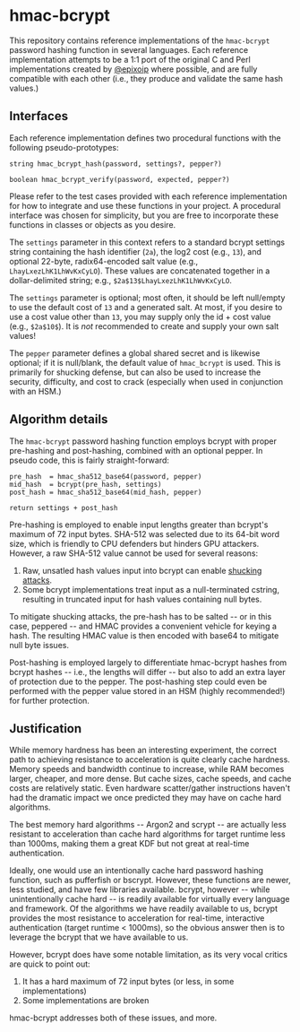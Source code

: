 # hmac-bcrypt

This repository contains reference implementations of the `hmac-bcrypt` password hashing function in several languages. Each reference implementation attempts to be a 1:1 port of the original C and Perl implementations created by [@epixoip]( https://github.com/epixoip ) where possible, and are fully compatible with each other (i.e., they produce and validate the same hash values.)

## Interfaces

Each reference implementation defines two procedural functions with the following pseudo-prototypes:

```
string hmac_bcrypt_hash(password, settings?, pepper?)

boolean hmac_bcrypt_verify(password, expected, pepper?)
```

Please refer to the test cases provided with each reference implementation for how to integrate and use these functions in your project. A procedural interface was chosen for simplicity, but you are free to incorporate these functions in classes or objects as you desire.

The `settings` parameter in this context refers to a standard bcrypt settings string containing the hash identifier (`2a`), the log2 cost (e.g., `13`), and optional 22-byte, radix64-encoded salt value (e.g., `LhayLxezLhK1LhWvKxCyLO`). These values are concatenated together in a dollar-delimited string; e.g., `$2a$13$LhayLxezLhK1LhWvKxCyLO`.

The `settings` parameter is optional; most often, it should be left null/empty to use the default cost of `13` and a generated salt. At most, if you desire to use a cost value other than `13`, you may supply only the id + cost value (e.g., `$2a$10$`). It is *not* recommended to create and supply your own salt values!

The `pepper` parameter defines a global shared secret and is likewise optional; if it is null/blank, the default value of `hmac_bcrypt` is used. This is primarily for shucking defense, but can also be used to increase the security, difficulty, and cost to crack (especially when used in conjunction with an HSM.)

## Algorithm details

The `hmac-bcrypt` password hashing function employs bcrypt with proper pre-hashing and post-hashing, combined with an optional pepper. In pseudo code, this is fairly straight-forward:

```
pre_hash  = hmac_sha512_base64(password, pepper)
mid_hash  = bcrypt(pre_hash, settings)
post_hash = hmac_sha512_base64(mid_hash, pepper)

return settings + post_hash
```

Pre-hashing is employed to enable input lengths greater than bcrypt's maximum of 72 input bytes. SHA-512 was selected due to its 64-bit word size, which is friendly to CPU defenders but hinders GPU attackers. However, a raw SHA-512 value cannot be used for several reasons:

1. Raw, unsatled hash values input into bcrypt can enable [shucking attacks]( https://superuser.com/questions/1561434/how-do-i-crack-a-double-encrypted-hash/1561612#1561612 ).
2. Some bcrypt implementations treat input as a null-terminated cstring, resulting in truncated input for hash values containing null bytes. 

To mitigate shucking attacks, the pre-hash has to be salted -- or in this case, peppered -- and HMAC provides a convenient vehicle for keying a hash. The resulting HMAC value is then encoded with base64 to mitigate null byte issues. 

Post-hashing is employed largely to differentiate hmac-bcrypt hashes from bcrypt hashes -- i.e., the lengths will differ -- but also to add an extra layer of protection due to the pepper. The post-hashing step could even be performed with the pepper value stored in an HSM (highly recommended!) for further protection. 

## Justification

While memory hardness has been an interesting experiment, the correct path to achieving resistance to acceleration is quite clearly cache hardness. Memory speeds and bandwidth continue to increase, while RAM becomes larger, cheaper, and more dense. But cache sizes, cache speeds, and cache costs are relatively static. Even hardware scatter/gather instructions haven't had the dramatic impact we once predicted they may have on cache hard algorithms. 

The best memory hard algorithms -- Argon2 and scrypt -- are actually less resistant to acceleration than cache hard algorithms for target runtime less than 1000ms, making them a great KDF but not great at real-time authentication. 

Ideally, one would use an intentionally cache hard password hashing function, such as pufferfish or bscrypt. However, these functions are newer, less studied, and have few libraries available. bcrypt, however -- while unintentionally cache hard -- is readily available for virtually every language and framework. Of the algorithms we have readily available to us, bcrypt provides the most resistance to acceleration for real-time, interactive authentication (target runtime < 1000ms), so the obvious answer then is to leverage the bcrypt that we have available to us. 

However, bcrypt does have some notable limitation, as its very vocal critics are quick to point out:
1. It has a hard maximum of 72 input bytes (or less, in some implementations)
2. Some implementations are broken

hmac-bcrypt addresses both of these issues, and more. 
